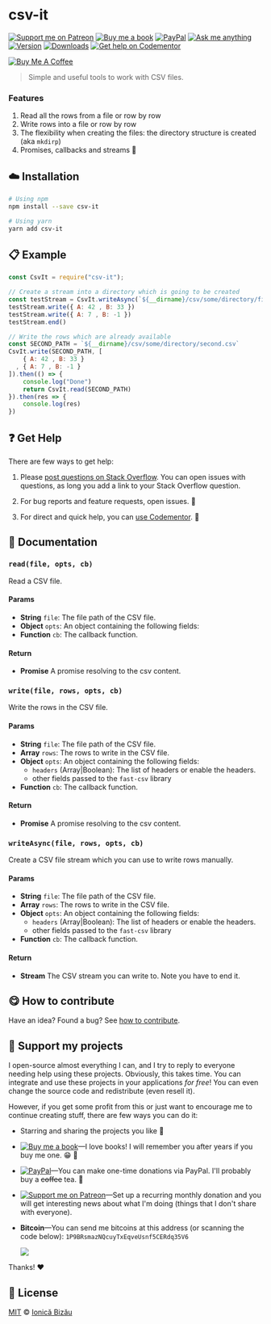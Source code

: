 <!-- Please do not edit this file. Edit the `blah` field in the `package.json` instead. If in doubt, open an issue. -->


# csv-it

 [![Support me on Patreon][badge_patreon]][patreon] [![Buy me a book][badge_amazon]][amazon] [![PayPal][badge_paypal_donate]][paypal-donations] [![Ask me anything](https://img.shields.io/badge/ask%20me-anything-1abc9c.svg)](https://github.com/IonicaBizau/ama) [![Version](https://img.shields.io/npm/v/csv-it.svg)](https://www.npmjs.com/package/csv-it) [![Downloads](https://img.shields.io/npm/dt/csv-it.svg)](https://www.npmjs.com/package/csv-it) [![Get help on Codementor](https://cdn.codementor.io/badges/get_help_github.svg)](https://www.codementor.io/johnnyb?utm_source=github&utm_medium=button&utm_term=johnnyb&utm_campaign=github)

<a href="https://www.buymeacoffee.com/H96WwChMy" target="_blank"><img src="https://www.buymeacoffee.com/assets/img/custom_images/yellow_img.png" alt="Buy Me A Coffee"></a>

> Simple and useful tools to work with CSV files.

### Features


 1. Read all the rows from a file or row by row
 2. Write rows into a file or row by row
 3. The flexibility when creating the files: the directory structure is created (aka `mkdirp`)
 4. Promises, callbacks and streams :rocket:


## :cloud: Installation

```sh
# Using npm
npm install --save csv-it

# Using yarn
yarn add csv-it
```


## :clipboard: Example



```js
const CsvIt = require("csv-it");

// Create a stream into a directory which is going to be created
const testStream = CsvIt.writeAsync(`${__dirname}/csv/some/directory/first.csv`)
testStream.write({ A: 42 , B: 33 })
testStream.write({ A: 7 , B: -1 })
testStream.end()

// Write the rows which are already available
const SECOND_PATH = `${__dirname}/csv/some/directory/second.csv`
CsvIt.write(SECOND_PATH, [
    { A: 42 , B: 33 }
  , { A: 7 , B: -1 }
]).then(() => {
    console.log("Done")
    return CsvIt.read(SECOND_PATH)
}).then(res => {
    console.log(res)
})
```



## :question: Get Help

There are few ways to get help:

 1. Please [post questions on Stack Overflow](https://stackoverflow.com/questions/ask). You can open issues with questions, as long you add a link to your Stack Overflow question.
 2. For bug reports and feature requests, open issues. :bug:

 3. For direct and quick help, you can [use Codementor](https://www.codementor.io/johnnyb). :rocket:



## :memo: Documentation


### `read(file, opts, cb)`
Read a CSV file.

#### Params

- **String** `file`: The file path of the CSV file.
- **Object** `opts`: An object containing the following fields:
- **Function** `cb`: The callback function.

#### Return
- **Promise** A promise resolving to the csv content.

### `write(file, rows, opts, cb)`
Write the rows in the CSV file.

#### Params

- **String** `file`: The file path of the CSV file.
- **Array** `rows`: The rows to write in the CSV file.
- **Object** `opts`: An object containing the following fields:
  - `headers` (Array|Boolean): The list of headers or enable the headers.
  - other fields passed to the `fast-csv` library
- **Function** `cb`: The callback function.

#### Return
- **Promise** A promise resolving to the csv content.

### `writeAsync(file, rows, opts, cb)`
Create a CSV file stream which you can use to write rows manually.

#### Params

- **String** `file`: The file path of the CSV file.
- **Array** `rows`: The rows to write in the CSV file.
- **Object** `opts`: An object containing the following fields:
  - `headers` (Array|Boolean): The list of headers or enable the headers.
  - other fields passed to the `fast-csv` library
- **Function** `cb`: The callback function.

#### Return
- **Stream** The CSV stream you can write to. Note you have to end it.



## :yum: How to contribute
Have an idea? Found a bug? See [how to contribute][contributing].


## :sparkling_heart: Support my projects

I open-source almost everything I can, and I try to reply to everyone needing help using these projects. Obviously,
this takes time. You can integrate and use these projects in your applications *for free*! You can even change the source code and redistribute (even resell it).

However, if you get some profit from this or just want to encourage me to continue creating stuff, there are few ways you can do it:


 - Starring and sharing the projects you like :rocket:
 - [![Buy me a book][badge_amazon]][amazon]—I love books! I will remember you after years if you buy me one. :grin: :book:
 - [![PayPal][badge_paypal]][paypal-donations]—You can make one-time donations via PayPal. I'll probably buy a ~~coffee~~ tea. :tea:
 - [![Support me on Patreon][badge_patreon]][patreon]—Set up a recurring monthly donation and you will get interesting news about what I'm doing (things that I don't share with everyone).
 - **Bitcoin**—You can send me bitcoins at this address (or scanning the code below): `1P9BRsmazNQcuyTxEqveUsnf5CERdq35V6`

    ![](https://i.imgur.com/z6OQI95.png)


Thanks! :heart:



## :scroll: License

[MIT][license] © [Ionică Bizău][website]


[badge_patreon]: https://ionicabizau.github.io/badges/patreon.svg
[badge_amazon]: https://ionicabizau.github.io/badges/amazon.svg
[badge_paypal]: https://ionicabizau.github.io/badges/paypal.svg
[badge_paypal_donate]: https://ionicabizau.github.io/badges/paypal_donate.svg

[patreon]: https://www.patreon.com/ionicabizau
[amazon]: http://amzn.eu/hRo9sIZ
[paypal-donations]: https://www.paypal.com/cgi-bin/webscr?cmd=_s-xclick&hosted_button_id=RVXDDLKKLQRJW

[license]: http://showalicense.com/?fullname=Ionic%C4%83%20Biz%C4%83u%20%3Cbizauionica%40gmail.com%3E%20(https%3A%2F%2Fionicabizau.net)&year=2018#license-mit
[website]: https://ionicabizau.net
[contributing]: /CONTRIBUTING.md
[docs]: /DOCUMENTATION.md
